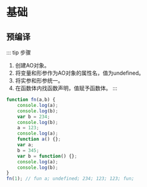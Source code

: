 # 基础
## 预编译
::: tip 步骤
1. 创建AO对象。
2. 将变量和形参作为AO对象的属性名，值为undefined。
3. 将实参和形参统一。
4. 在函数体内找函数声明，值赋予函数体。
:::
```js
function fn(a,b) {
	console.log(a);
	console.log(b);
	var b = 234;
	console.log(b);
	a = 123;
	console.log(a);
	function a() {};
	var a;
	b = 345;
	var b = function() {};
	console.log(a);
	console.log(b);
}
fn(1); // fun a; undefined; 234; 123; 123; fun;
```